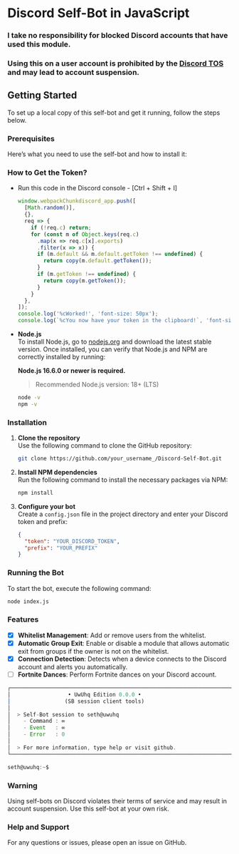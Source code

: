 # Discord Self-Bot in JavaScript

### <strong>I take no responsibility for blocked Discord accounts that have used this module.</strong>
### <strong>Using this on a user account is prohibited by the [Discord TOS](https://discord.com/terms) and may lead to account suspension.</strong>

## Getting Started

To set up a local copy of this self-bot and get it running, follow the steps below.

### Prerequisites

Here’s what you need to use the self-bot and how to install it:

### How to Get the Token?

- Run this code in the Discord console - [Ctrl + Shift + I]

  ```js
  window.webpackChunkdiscord_app.push([
    [Math.random()],
    {},
    req => {
      if (!req.c) return;
      for (const m of Object.keys(req.c)
        .map(x => req.c[x].exports)
        .filter(x => x)) {
        if (m.default && m.default.getToken !== undefined) {
          return copy(m.default.getToken());
        }
        if (m.getToken !== undefined) {
          return copy(m.getToken());
        }
      }
    },
  ]);
  console.log('%cWorked!', 'font-size: 50px');
  console.log(`%cYou now have your token in the clipboard!`, 'font-size: 16px');
  ```

- **Node.js**  
  To install Node.js, go to [nodejs.org](https://nodejs.org/) and download the latest stable version. Once installed, you can verify that Node.js and NPM are correctly installed by running:

  **Node.js 16.6.0 or newer is required.**

  > Recommended Node.js version: 18+ (LTS)
  ```sh
  node -v
  npm -v
  ```

### Installation

1. **Clone the repository**  
   Use the following command to clone the GitHub repository:

   ```sh
   git clone https://github.com/your_username_/Discord-Self-Bot.git
   ```

2. **Install NPM dependencies**  
   Run the following command to install the necessary packages via NPM:

   ```sh
   npm install
   ```

3. **Configure your bot**  
   Create a `config.json` file in the project directory and enter your Discord token and prefix:

   ```json
   {
     "token": "YOUR_DISCORD_TOKEN",
     "prefix": "YOUR_PREFIX"
   }
   ```

### Running the Bot

To start the bot, execute the following command:

```sh
node index.js
```

### Features

- [x] **Whitelist Management**: Add or remove users from the whitelist.
- [x] **Automatic Group Exit**: Enable or disable a module that allows automatic exit from groups if the owner is not on the whitelist.
- [x] **Connection Detection**: Detects when a device connects to the Discord account and alerts you automatically.
- [ ] **Fortnite Dances**: Perform Fortnite dances on your Discord account.

```js
┌──────────────────────────────────────────────────────────────────────┐
│                  • UwUhq Edition 0.0.0 •                             │
│                 (SB session client tools)                            │
│                                                                      │
│  > Self-Bot session to seth@uwuhq                                    │
│    - Command : ∞                                                     │
│    - Event   : ∞                                                     │
│    - Error   : 0                                                     │
│                                                                      │
│  > For more information, type help or visit github.                  │
└──────────────────────────────────────────────────────────────────────┘

seth@uwuhq:~$
```

### Warning

Using self-bots on Discord violates their terms of service and may result in account suspension. Use this self-bot at your own risk.

### Help and Support

For any questions or issues, please open an issue on GitHub.
